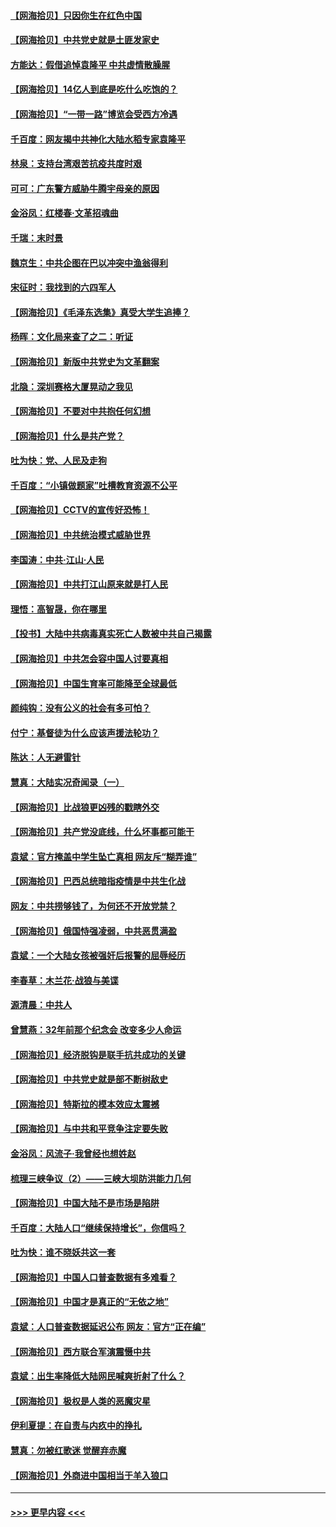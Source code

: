 #### [【网海拾贝】只因你生在红色中国](../pages/nsc993/n12979096.md?t=05280954) 
#### [【网海拾贝】中共党史就是土匪发家史](../pages/nsc993/n12976478.md?t=05280954) 
#### [方能达：假借追悼袁隆平 中共虚情散臊腥](../pages/nsc993/n12976396.md?t=05280954) 
#### [【网海拾贝】14亿人到底是吃什么吃饱的？](../pages/nsc993/n12974125.md?t=05280954) 
#### [【网海拾贝】“一带一路”博览会受西方冷遇](../pages/nsc993/n12971787.md?t=05280954) 
#### [千百度：网友揭中共神化大陆水稻专家袁隆平](../pages/nsc993/n12971733.md?t=05280954) 
#### [林泉：支持台湾艰苦抗疫共度时艰](../pages/nsc993/n12971350.md?t=05280954) 
#### [可可：广东警方威胁牛腾宇母亲的原因](../pages/nsc993/n12971100.md?t=05280954) 
#### [金浴凤：红楼春·文革招魂曲](../pages/nsc993/n12970354.md?t=05280954) 
#### [千瑞：末时景](../pages/nsc993/n12970337.md?t=05280954) 
#### [魏京生：中共企图在巴以冲突中渔翁得利](../pages/nsc993/n12970286.md?t=05280954) 
#### [宋征时：我找到的六四军人](../pages/nsc993/n12970213.md?t=05280954) 
#### [【网海拾贝】《毛泽东选集》真受大学生追捧？](../pages/nsc993/n12968779.md?t=05280954) 
#### [杨晖：文化局来查了之二：听证](../pages/nsc993/n12966528.md?t=05280954) 
#### [【网海拾贝】新版中共党史为文革翻案](../pages/nsc993/n12967526.md?t=05280954) 
#### [北隐：深圳赛格大厦晃动之我见](../pages/nsc993/n12967393.md?t=05280954) 
#### [【网海拾贝】不要对中共抱任何幻想](../pages/nsc993/n12965222.md?t=05280954) 
#### [【网海拾贝】什么是共产党？](../pages/nsc993/n12962781.md?t=05280954) 
#### [吐为快：党、人民及走狗](../pages/nsc993/n12962747.md?t=05280954) 
#### [千百度：“小镇做题家”吐槽教育资源不公平](../pages/nsc993/n12962705.md?t=05280954) 
#### [【网海拾贝】CCTV的宣传好恐怖！](../pages/nsc993/n12959984.md?t=05280954) 
#### [【网海拾贝】中共统治模式威胁世界](../pages/nsc993/n12957622.md?t=05280954) 
#### [李国涛：中共‧江山‧人民](../pages/nsc993/n12957502.md?t=05280954) 
#### [【网海拾贝】中共打江山原来就是打人民](../pages/nsc993/n12954345.md?t=05280954) 
#### [理悟：高智晟，你在哪里](../pages/nsc993/n12953115.md?t=05280954) 
#### [【投书】大陆中共病毒真实死亡人数被中共自己揭露](../pages/nsc993/n12953050.md?t=05280954) 
#### [【网海拾贝】中共怎会容中国人讨要真相](../pages/nsc993/n12952161.md?t=05280954) 
#### [【网海拾贝】中国生育率可能降至全球最低](../pages/nsc993/n12948793.md?t=05280954) 
#### [颜纯钩：没有公义的社会有多可怕？](../pages/nsc993/n12947626.md?t=05280954) 
#### [付宁：基督徒为什么应该声援法轮功？](../pages/nsc993/n12947233.md?t=05280954) 
#### [陈达：人无避雷针](../pages/nsc993/n12947098.md?t=05280954) 
#### [慧真：大陆实况奇闻录（一）](../pages/nsc993/n12945811.md?t=05280954) 
#### [【网海拾贝】比战狼更凶残的戳瞎外交](../pages/nsc993/n12945717.md?t=05280954) 
#### [【网海拾贝】共产党没底线，什么坏事都可能干](../pages/nsc993/n12942090.md?t=05280954) 
#### [袁斌：官方掩盖中学生坠亡真相 网友斥“糊弄谁”](../pages/nsc993/n12942029.md?t=05280954) 
#### [【网海拾贝】巴西总统暗指疫情是中共生化战](../pages/nsc993/n12938999.md?t=05280954) 
#### [网友：中共捞够钱了，为何还不开放党禁？](../pages/nsc993/n12938952.md?t=05280954) 
#### [【网海拾贝】俄国恃强凌弱，中共恶贯满盈](../pages/nsc993/n12936626.md?t=05280954) 
#### [袁斌：一个大陆女孩被强奸后报警的屈辱经历](../pages/nsc993/n12936547.md?t=05280954) 
#### [李春草：木兰花·战狼与美谍](../pages/nsc993/n12935995.md?t=05280954) 
#### [源清晨：中共人](../pages/nsc993/n12935589.md?t=05280954) 
#### [曾慧燕：32年前那个纪念会 改变多少人命运](../pages/nsc993/n12934233.md?t=05280954) 
#### [【网海拾贝】经济脱钩是联手抗共成功的关键](../pages/nsc993/n12934176.md?t=05280954) 
#### [【网海拾贝】中共党史就是部不断树敌史](../pages/nsc993/n12932844.md?t=05280954) 
#### [【网海拾贝】特斯拉的模本效应太震撼](../pages/nsc993/n12925626.md?t=05280954) 
#### [【网海拾贝】与中共和平竞争注定要失败](../pages/nsc993/n12923326.md?t=05280954) 
#### [金浴凤：风流子‧我曾经也想姓赵](../pages/nsc993/n12920911.md?t=05280954) 
#### [梳理三峡争议（2）——三峡大坝防洪能力几何](../pages/nsc993/n12920173.md?t=05280954) 
#### [【网海拾贝】中国大陆不是市场是陷阱](../pages/nsc993/n12920143.md?t=05280954) 
#### [千百度：大陆人口“继续保持增长”，你信吗？](../pages/nsc993/n12918946.md?t=05280954) 
#### [吐为快：谁不晓妖共这一套](../pages/nsc993/n12918941.md?t=05280954) 
#### [【网海拾贝】中国人口普查数据有多难看？](../pages/nsc993/n12917822.md?t=05280954) 
#### [【网海拾贝】中国才是真正的“无依之地”](../pages/nsc993/n12915845.md?t=05280954) 
#### [袁斌：人口普查数据延迟公布 网友：官方“正在编”](../pages/nsc993/n12915748.md?t=05280954) 
#### [【网海拾贝】西方联合军演震慑中共](../pages/nsc993/n12913466.md?t=05280954) 
#### [袁斌：出生率降低大陆网民喊爽折射了什么？](../pages/nsc993/n12913365.md?t=05280954) 
#### [【网海拾贝】极权是人类的恶魔灾星](../pages/nsc993/n12910697.md?t=05280954) 
#### [伊利夏提：在自责与内疚中的挣扎](../pages/nsc993/n12910493.md?t=05280954) 
#### [慧真：勿被红歌迷 觉醒弃赤魔](../pages/nsc993/n12910485.md?t=05280954) 
#### [【网海拾贝】外商进中国相当于羊入狼口](../pages/nsc993/n12908274.md?t=05280954) 

----
#### [ >>> 更早内容 <<< ](../indexes/nsc993-earlier.md)
